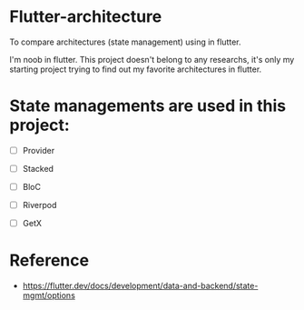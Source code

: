 # Flutter-architecture
To compare architectures (state management) using in flutter. 

I'm noob in flutter. This project doesn't belong to any researchs, it's only my starting project trying to find out my favorite architectures in flutter.

# State managements are used in this project:
- [ ] Provider
- [ ] Stacked
- [ ] BloC
- [ ] Riverpod
- [ ] GetX


# Reference
- https://flutter.dev/docs/development/data-and-backend/state-mgmt/options
